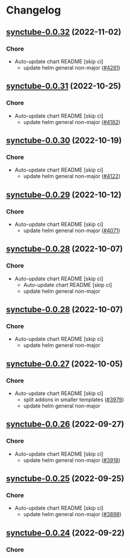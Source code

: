 # Changelog



## [synctube-0.0.32](https://github.com/truecharts/charts/compare/synctube-0.0.31...synctube-0.0.32) (2022-11-02)

### Chore

- Auto-update chart README [skip ci]
  - update helm general non-major ([#4261](https://github.com/truecharts/charts/issues/4261))




## [synctube-0.0.31](https://github.com/truecharts/charts/compare/synctube-0.0.30...synctube-0.0.31) (2022-10-25)

### Chore

- Auto-update chart README [skip ci]
  - update helm general non-major ([#4182](https://github.com/truecharts/charts/issues/4182))




## [synctube-0.0.30](https://github.com/truecharts/charts/compare/synctube-0.0.29...synctube-0.0.30) (2022-10-19)

### Chore

- Auto-update chart README [skip ci]
  - update helm general non-major ([#4122](https://github.com/truecharts/charts/issues/4122))




## [synctube-0.0.29](https://github.com/truecharts/charts/compare/synctube-0.0.28...synctube-0.0.29) (2022-10-12)

### Chore

- Auto-update chart README [skip ci]
  - update helm general non-major ([#4071](https://github.com/truecharts/charts/issues/4071))




## [synctube-0.0.28](https://github.com/truecharts/charts/compare/synctube-0.0.27...synctube-0.0.28) (2022-10-07)

### Chore

- Auto-update chart README [skip ci]
  - Auto-update chart README [skip ci]
  - update helm general non-major




## [synctube-0.0.28](https://github.com/truecharts/charts/compare/synctube-0.0.27...synctube-0.0.28) (2022-10-07)

### Chore

- Auto-update chart README [skip ci]
  - update helm general non-major




## [synctube-0.0.27](https://github.com/truecharts/charts/compare/synctube-0.0.26...synctube-0.0.27) (2022-10-05)

### Chore

- Auto-update chart README [skip ci]
  - split addons in smaller templates ([#3979](https://github.com/truecharts/charts/issues/3979))
  - update helm general non-major




## [synctube-0.0.26](https://github.com/truecharts/charts/compare/synctube-0.0.25...synctube-0.0.26) (2022-09-27)

### Chore

- Auto-update chart README [skip ci]
  - update helm general non-major ([#3918](https://github.com/truecharts/charts/issues/3918))




## [synctube-0.0.25](https://github.com/truecharts/charts/compare/synctube-0.0.24...synctube-0.0.25) (2022-09-25)

### Chore

- Auto-update chart README [skip ci]
  - update helm general non-major ([#3898](https://github.com/truecharts/charts/issues/3898))




## [synctube-0.0.24](https://github.com/truecharts/charts/compare/synctube-0.0.23...synctube-0.0.24) (2022-09-22)

### Chore
